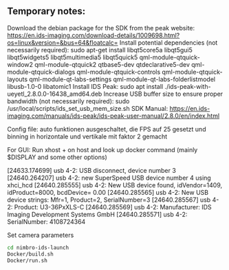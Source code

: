## Temporary notes:

Download the debian package for the SDK from the peak website: https://en.ids-imaging.com/download-details/1009698.html?os=linux&version=&bus=64&floatcalc=
Install potential dependencies (not necessarily required):
 sudo apt-get install libqt5core5a libqt5gui5 libqt5widgets5 libqt5multimedia5 libqt5quick5 qml-module-qtquick-window2 qml-module-qtquick2 qtbase5-dev qtdeclarative5-dev qml-module-qtquick-dialogs qml-module-qtquick-controls qml-module-qtquick-layouts qml-module-qt-labs-settings qml-module-qt-labs-folderlistmodel libusb-1.0-0 libatomic1
Install IDS Peak: sudo apt install ./ids-peak-with-ueyetl_2.8.0.0-16438_amd64.deb
Increase USB buffer size to ensure proper bandwidth (not necessarily required): sudo /usr/local/scripts/ids_set_usb_mem_size.sh
SDK Manual: https://en.ids-imaging.com/manuals/ids-peak/ids-peak-user-manual/2.8.0/en/index.html

Config file: auto funktionen ausgeschaltet, die FPS auf 25 gesetzt und binning in horizontale und vertikale mit faktor 2 gemacht

For GUI: Run xhost + on host and look up docker command (mainly $DISPLAY and some other options)

[24633.174699] usb 4-2: USB disconnect, device number 3
[24640.264207] usb 4-2: new SuperSpeed USB device number 4 using xhci_hcd
[24640.285555] usb 4-2: New USB device found, idVendor=1409, idProduct=8000, bcdDevice= 0.00
[24640.285565] usb 4-2: New USB device strings: Mfr=1, Product=2, SerialNumber=3
[24640.285567] usb 4-2: Product: U3-36PxXLS-C
[24640.285569] usb 4-2: Manufacturer: IDS Imaging Development Systems GmbH
[24640.285571] usb 4-2: SerialNumber: 4108724364

Set camera parameters

<!-- # RUN /usr/local/scripts/ids_set_usb_mem_size.sh -->

```bash
cd nimbro-ids-launch
Docker/build.sh
Docker/run.sh
```
